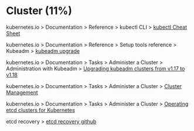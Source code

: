 # Cluster (11%)

kubernetes.io > Documentation > Reference > kubectl CLI > [kubectl Cheat Sheet](https://kubernetes.io/docs/reference/kubectl/cheatsheet/)

kubernetes.io > Documentation > Reference > Setup tools reference > Kubeadm > [kubeadm upgrade](https://kubernetes.io/docs/reference/setup-tools/kubeadm/kubeadm-upgrade/)

kubernetes.io > Documentation > Tasks > Administer a Cluster > Administration with Kubeadm > [Upgrading kubeadm clusters from v1.17 to v1.18](https://kubernetes.io/docs/tasks/administer-cluster/kubeadm/kubeadm-upgrade/)

kubernetes.io > Documentation > Tasks > Administer a Cluster > [Cluster Management](https://kubernetes.io/docs/tasks/administer-cluster/cluster-management/#maintenance-on-a-node)

kubernetes.io > Documentation > Tasks > Administer a Cluster > [Operating etcd clusters for Kubernetes](https://kubernetes.io/docs/tasks/administer-cluster/configure-upgrade-etcd/)

etcd recovery > [etcd recovery github](https://github.com/etcd-io/etcd/blob/master/Documentation/op-guide/recovery.md)
